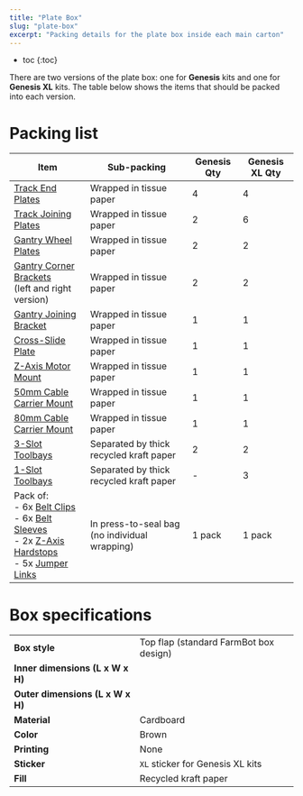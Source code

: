 ```yaml
---
title: "Plate Box"
slug: "plate-box"
excerpt: "Packing details for the plate box inside each main carton"
---
```


* toc
{:toc}

There are two versions of the plate box: one for **Genesis** kits and one for **Genesis XL** kits. The table below shows the items that should be packed into each version.

# Packing list

|Item                          |Sub-packing                   |Genesis Qty                   |Genesis XL Qty                |
|------------------------------|------------------------------|------------------------------|------------------------------|
|[Track End Plates](../bom/plates-and-brackets.md#track-end-plate)|Wrapped in tissue paper       |4                             |4
|[Track Joining Plates](../bom/plates-and-brackets.md#track-joining-plate)|Wrapped in tissue paper       |2                             |6
|[Gantry Wheel Plates](../bom/plates-and-brackets.md#gantry-wheel-plate)|Wrapped in tissue paper       |2                             |2
|[Gantry Corner Brackets](../bom/plates-and-brackets.md#gantry-corner-bracket)<br>(left and right version)|Wrapped in tissue paper       |2                             |2
|[Gantry Joining Bracket](../bom/plates-and-brackets.md#gantry-joining-bracket)|Wrapped in tissue paper       |1                             |1
|[Cross-Slide Plate](../bom/plates-and-brackets.md#cross-slide-plate)|Wrapped in tissue paper       |1                             |1
|[Z-Axis Motor Mount](../bom/plates-and-brackets.md#z-axis-motor-mount)|Wrapped in tissue paper       |1                             |1
|[50mm Cable Carrier Mount](../bom/plates-and-brackets.md#50mm-cable-carrier-mount)|Wrapped in tissue paper       |1                             |1
|[80mm Cable Carrier Mount](../bom/plates-and-brackets.md#80mm-cable-carrier-mount)|Wrapped in tissue paper       |1                             |1
|[3-Slot Toolbays](../bom/plates-and-brackets.md#3-slot-toolbay)|Separated by thick recycled kraft paper|2                             |2
|[1-Slot Toolbays](../bom/plates-and-brackets.md#1-slot-toolbay)|Separated by thick recycled kraft paper|-                             |3
|Pack of:<br>- 6x [Belt Clips](../bom/plates-and-brackets.md#belt-clip)<br>- 6x [Belt Sleeves](../bom/drivetrain.md#belt-sleeve)<br>- 2x [Z-Axis Hardstops](../bom/plates-and-brackets.md#z-axis-hardstop)<br>- 5x [Jumper Links](../bom/electronics-and-wiring.md#jumper-links)|In press-to-seal bag (no individual wrapping)|1 pack                        |1 pack

# Box specifications

|                              |                              |
|------------------------------|------------------------------|
|**Box style**                 |Top flap (standard FarmBot box design)
|**Inner dimensions (L x W x H)** |
|**Outer dimensions (L x W x H)** |
|**Material**                  |Cardboard
|**Color**                     |Brown
|**Printing**                  |None
|**Sticker**                   |`XL` sticker for Genesis XL kits
|**Fill**                      |Recycled kraft paper

